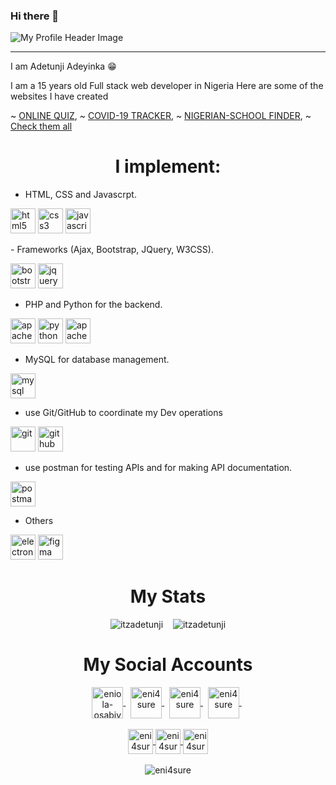 ### Hi there 👋

<!-- <h1 align="center"> Hi there 👋🏾 </h1> -->
<img src="https://raw.githubusercontent.com/eni4sure/eni4sure/master/header.png" alt="My Profile Header Image" /> 

<hr>

I am Adetunji Adeyinka 😁

I am a 15 years old Full stack web developer in Nigeria
Here are some of the websites I have created

~ [ONLINE QUIZ](http://adeyinka.000webhostapp.com/quiz/admin/), 
~ [COVID-19 TRACKER](http://adeyinka.000webhostapp.com/corona), 
~ [NIGERIAN-SCHOOL FINDER](https://github.com/Itzadetunji/php-integrated-school-finder), 
~ [Check them all](https://github.com/itzadetunji?tab=repositories)

<h1 align="center">I implement:</h1>


-  HTML, CSS and Javascrpt.
<p>
    <img src="https://devicons.github.io/devicon/devicon.git/icons/html5/html5-original-wordmark.svg" alt="html5" height="40"/> 
    <img src="https://devicons.github.io/devicon/devicon.git/icons/css3/css3-original-wordmark.svg" alt="css3" height="40"/>
    <img src="https://devicons.github.io/devicon/devicon.git/icons/javascript/javascript-original.svg" alt="javascript" height="40"/>
</p>
-  Frameworks (Ajax, Bootstrap, JQuery, W3CSS).
<p> 
    <img src="https://devicons.github.io/devicon/devicon.git/icons/bootstrap/bootstrap-plain.svg" alt="bootstrap" height="40"/> 
    <img src="https://devicon.dev/devicon.git/icons/jquery/jquery-original-wordmark.svg" alt="jquery" height="40"/> 
</p>


-  PHP and Python for the backend.
<p>
    <img src="https://www.vectorlogo.zone/logos/apache/apache-official.svg" alt="apache" height="40"/> 
    <img src="https://devicons.github.io/devicon/devicon.git/icons/python/python-original.svg" alt="python" height="40"/>
    <img src="https://www.vectorlogo.zone/logos/apache/apache-official.svg" alt="apache" height="40"/> 
</p>

-  MySQL for database management.
<p>
    <img src="https://devicons.github.io/devicon/devicon.git/icons/mysql/mysql-original-wordmark.svg" alt="mysql" height="40"/>
</p>


- use Git/GitHub to coordinate my Dev operations
<p>
    <img src="https://www.vectorlogo.zone/logos/git-scm/git-scm-ar21.svg" alt="git" height="40"/> 
    <img src="https://www.vectorlogo.zone/logos/github/github-ar21.svg" alt="github" height="40"/> 
</p>


- use postman for testing APIs and for making API documentation.
<p>
    <img src="https://www.vectorlogo.zone/logos/getpostman/getpostman-ar21.svg" alt="postman" height="40"/> 
</p>


- Others
<p>
    <img src="https://devicons.github.io/devicon/devicon.git/icons/electron/electron-original.svg" alt="electron" height="40"/> 
    <img src="https://www.vectorlogo.zone/logos/figma/figma-icon.svg" alt="figma" height="40"/> 
</p>

<h1 align="center">My Stats</h1>

<div align="center">
    <img src="https://github-readme-stats.vercel.app/api/top-langs/?username=itzadetunji&layout=compact" alt="itzadetunji" />
    &nbsp;&nbsp;
    <img src="https://github-readme-stats.vercel.app/api?username=itzadetunji&show_icons=true" alt="itzadetunji" />
</div>


<h1 align="center">My Social Accounts</h1>

<p align="center">
    <a href="https://linkedin.com/in/eniola-osabiya" target="_blank"
        ><img align="center" src="https://www.vectorlogo.zone/logos/linkedin/linkedin-icon.svg" alt="eniola-osabiya" height="50" />
    </a>
    &nbsp;
      <a href="https://instagram.com/eni4sure" target="_blank">
        <img align="center" src="https://www.vectorlogo.zone/logos/instagram/instagram-icon.svg" alt="eni4sure" height="50" />
    </a>
    &nbsp;
    <a href="https://twitter.com/eni4sure" target="_blank">
        <img align="center" src="https://devicon.dev/devicon.git/icons/twitter/twitter-original.svg" alt="eni4sure" height="50" />
    </a>
    &nbsp;
    <a href="https://fb.com/eni4sure" target="_blank">
        <img align="center" src="https://www.vectorlogo.zone/logos/facebook/facebook-official.svg" alt="eni4sure" height="50" />
    </a>
    &nbsp
    <br><br>
    <a href="https://kaggle.com/eni4sure" target="_blank">
        <img align="center" src="https://www.vectorlogo.zone/logos/kaggle/kaggle-icon.svg" alt="eni4sure" height="40" />
    </a>
    <a href="https://www.hackerrank.com/eni4sure" target="_blank">
        <img align="center" src="https://cdn.jsdelivr.net/npm/simple-icons@3.0.1/icons/hackerrank.svg" alt="eni4sure" height="40" />
    </a>
    <a href="https://www.leetcode.com/eni4sure" target="_blank">
        <img align="center" src="https://cdn.jsdelivr.net/npm/simple-icons@3.0.1/icons/leetcode.svg" alt="eni4sure" height="40" />
    </a>
    <br><br>
    <img src="https://komarev.com/ghpvc/?username=eni4sure" alt="eni4sure" />
</p>

